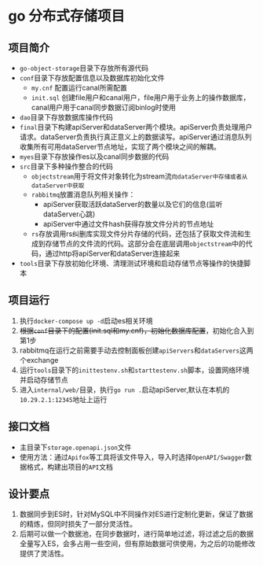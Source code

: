 # go 分布式存储项目

## 项目简介
- `go-object-storage`目录下存放所有源代码
- `conf`目录下存放配置信息以及数据库初始化文件
	- `my.cnf` 配置运行canal所需配置
	- `init.sql` 创建file用户和canal用户，file用户用于业务上的操作数据库，canal用户用于canal同步数据订阅binlog时使用
- `dao`目录下存放数据库操作代码
- `final`目录下构建apiServer和dataServer两个模块。apiServer负责处理用户请求。dataServer负责执行真正意义上的数据读写。apiServer通过消息队列收集所有可用dataServer节点地址，实现了两个模块之间的解耦。
- `myes`目录下存放操作es以及canal同步数据的代码
- `src`目录下多种操作整合的代码
	- `objectstream`用于将文件对象转化为stream流`向dataServer中存储或者从dataServer中获取`
	- `rabbitmq`放置消息队列相关操作：
		- apiServer获取活跃dataServer的数量以及它们的信息(监听dataServer心跳)
		- apiServer中通过文件hash获得存放文件分片的节点地址
	- `rs`存放调用rs纠删库实现文件分片存储的代码，还包括了获取文件流和生成到存储节点的文件流的代码。这部分会在底层调用`objectstream`中的代码，通过http将apiServer和dataServer连接起来
- `tools`目录下存放初始化环境、清理测试环境和启动存储节点等操作的快捷脚本
## 项目运行
1. 执行`docker-compose up -d`启动es相关环境
2. ~~根据`conf`目录下的配置(init.sql和my.cnf)，初始化数据库配置~~，初始化合入到第1步
3. rabbitmq在运行之前需要手动去控制面板创建`apiServers`和`dataServers`这两个exchange
4. 运行`tools`目录下的`inittestenv.sh`和`starttestenv.sh`脚本，设置网络环境并启动存储节点
5. 进入`internal/web/`目录，执行`go run .`启动apiServer,默认在本机的`10.29.2.1:12345`地址上运行
## 接口文档
- 主目录下`storage.openapi.json`文件
- 使用方法：通过`Apifox`等工具将该文件导入，导入时选择`OpenAPI/Swagger`数据格式，构建出项目的`API`文档
## 设计要点
1. 数据同步到ES时，针对MySQL中不同操作对ES进行定制化更新，保证了数据的精炼，但同时损失了一部分灵活性。
2. 后期可以做一个数据池，在同步数据时，进行简单地过滤，将过滤之后的数据全量写入ES，会多占用一些空间，但有原始数据可供使用，为之后的功能修改提供了灵活性。

